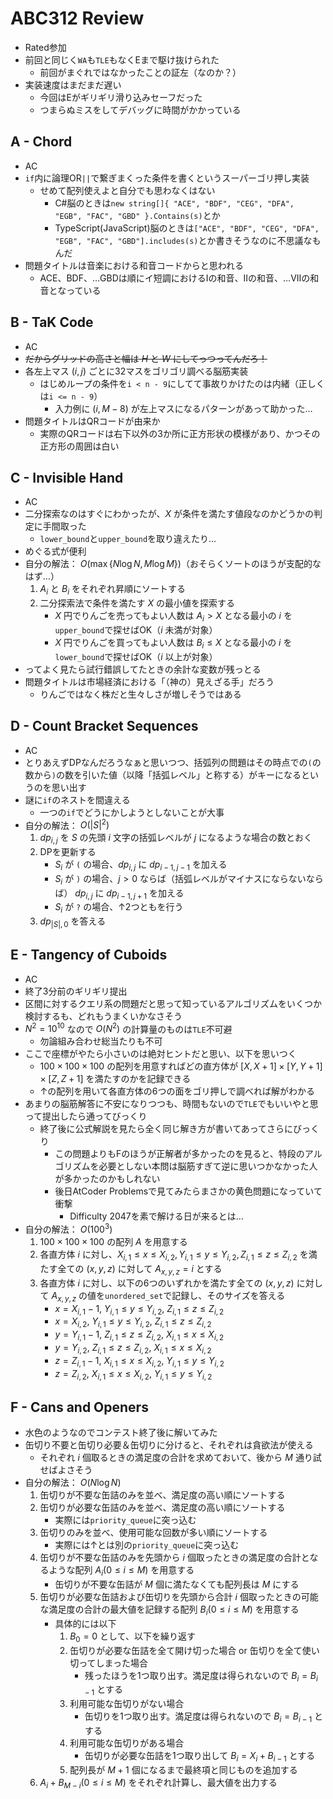 # ABC312 Review
- Rated参加
- 前回と同じく`WA`も`TLE`もなくEまで駆け抜けられた
  - 前回がまぐれではなかったことの証左（なのか？）
- 実装速度はまだまだ遅い
  - 今回はEがギリギリ滑り込みセーフだった
  - つまらぬミスをしてデバッグに時間がかかっている


## A - Chord
- AC
- `if`内に論理OR`||`で繋ぎまくった条件を書くというスーパーゴリ押し実装
  - せめて配列使えよと自分でも思わなくはない
    - C#脳のときは`new string[]{ "ACE", "BDF", "CEG", "DFA", "EGB", "FAC", "GBD" }.Contains(s)`とか
    - TypeScript(JavaScript)脳のときは`["ACE", "BDF", "CEG", "DFA", "EGB", "FAC", "GBD"].includes(s)`とか書きそうなのに不思議なもんだ
- 問題タイトルは音楽における和音コードからと思われる
  - ACE、BDF、…GBDは順にイ短調におけるIの和音、IIの和音、…VIIの和音となっている

## B - TaK Code
- AC
- ~~だからグリッドの高さと幅は $H$ と $W$ にしてっつってんだろ！~~
- 各左上マス $(i, j)$ ごとに32マスをゴリゴリ調べる脳筋実装
  - はじめループの条件を`i < n - 9`にしてて事故りかけたのは内緒（正しくは`i <= n - 9`）
    - 入力例に $(i, M - 8)$ が左上マスになるパターンがあって助かった…
- 問題タイトルはQRコードが由来か
  - 実際のQRコードは右下以外の3か所に正方形状の模様があり、かつその正方形の周囲は白い

## C - Invisible Hand
- AC
- 二分探索なのはすぐにわかったが、$X$ が条件を満たす値段なのかどうかの判定に手間取った
  - `lower_bound`と`upper_bound`を取り違えたり…
- めぐる式が便利
- 自分の解法： $O(\max \{ N \log N, M \log M \})$（おそらくソートのほうが支配的なはず…）
    1. $A_i$ と $B_i$ をそれぞれ昇順にソートする
    2. 二分探索法で条件を満たす $X$ の最小値を探索する
        - $X$ 円でりんごを売ってもよい人数は $A_i > X$ となる最小の $i$ を`upper_bound`で探せばOK（$i$ 未満が対象）
        - $X$ 円でりんごを買ってもよい人数は $B_i \leq X$ となる最小の $i$ を`lower_bound`で探せばOK（$i$ 以上が対象）
- ってよく見たら試行錯誤してたときの余計な変数が残っとる
- 問題タイトルは市場経済における「（神の）見えざる手」だろう
  - りんごではなく株だと生々しさが増しそうではある

## D - Count Bracket Sequences
- AC
- とりあえずDPなんだろうなぁと思いつつ、括弧列の問題はその時点での`(`の数から`)`の数を引いた値（以降「括弧レベル」と称する）がキーになるというのを思い出す
- 謎に`if`のネストを間違える
  - 一つの`if`でどうにかしようとしないことが大事
- 自分の解法： $O(|S|^2)$
    1. $dp_{i,j}$ を $S$ の先頭 $i$ 文字の括弧レベルが $j$ になるような場合の数とおく
    2. DPを更新する
        - $S_i$ が `(` の場合、$dp_{i, j}$ に $dp_{i - 1, j - 1}$ を加える
        - $S_i$ が `)` の場合、$j > 0$ ならば（括弧レベルがマイナスにならないならば） $dp_{i, j}$ に $dp_{i - 1, j + 1}$ を加える
        - $S_i$ が `?` の場合、↑2つともを行う
    3. $dp_{|S|, 0}$ を答える


## E - Tangency of Cuboids
- AC
- 終了3分前のギリギリ提出
- 区間に対するクエリ系の問題だと思って知っているアルゴリズムをいくつか検討するも、どれもうまくいかなさそう
- $N ^ 2 = 10^{10}$ なので $O(N^2)$ の計算量のものは`TLE`不可避
  - 勿論組み合わせ総当たりも不可
- ここで座標がやたら小さいのは絶対ヒントだと思い、以下を思いつく
  - $100 \times 100 \times 100$ の配列を用意すればどの直方体が $[X, X + 1] \times [Y, Y + 1] \times [Z, Z + 1]$ を満たすのかを記録できる
  - ↑の配列を用いて各直方体の6つの面をゴリ押しで調べれば解がわかる
- あまりの脳筋解答に不安になりつつも、時間もないので`TLE`でもいいやと思って提出したら通ってびっくり
  - 終了後に公式解説を見たら全く同じ解き方が書いてあってさらにびっくり
    - この問題よりもFのほうが正解者が多かったのを見ると、特段のアルゴリズムを必要としない本問は脳筋すぎて逆に思いつかなかった人が多かったのかもしれない
    - 後日AtCoder Problemsで見てみたらまさかの黄色問題になっていて衝撃
      - Difficulty 2047を素で解ける日が来るとは…
- 自分の解法： $O(100^3)$
    1. $100 \times 100 \times 100$ の配列 $A$ を用意する
    1. 各直方体 $i$ に対し、$X_{i,1} \leq x \le X_{i,2}, Y_{i,1} \leq y \le Y_{i,2}, Z_{i,1} \leq z \le Z_{i,2}$ を満たす全ての $(x, y, z)$ に対して $A_{x,y,z} = i$ とする
    1. 各直方体 $i$ に対し、以下の6つのいずれかを満たす全ての $(x, y, z)$ に対して $A_{x,y,z}$ の値を`unordered_set`で記録し、そのサイズを答える
        - $x = X_{i, 1} - 1, \ Y_{i,1} \leq y \le Y_{i,2}, \ Z_{i,1} \leq z \le Z_{i,2}$
        - $x = X_{i, 2}, \ Y_{i,1} \leq y \le Y_{i,2}, \ Z_{i,1} \leq z \le Z_{i,2}$
        - $y = Y_{i, 1} - 1, \ Z_{i,1} \leq z \le Z_{i,2}, \ X_{i,1} \leq x \le X_{i,2}$
        - $y = Y_{i, 2}, \ Z_{i,1} \leq z \le Z_{i,2}, \ X_{i,1} \leq x \le X_{i,2}$
        - $z = Z_{i, 1} - 1, \ X_{i,1} \leq x \le X_{i,2}, \ Y_{i,1} \leq y \le Y_{i,2}$
        - $z = Z_{i, 2}, \ X_{i,1} \leq x \le X_{i,2}, \ Y_{i,1} \leq y \le Y_{i,2}$


## F - Cans and Openers
- 水色のようなのでコンテスト終了後に解いてみた
- 缶切り不要と缶切り必要＆缶切りに分けると、それぞれは貪欲法が使える
  - それぞれ $i$ 個取るときの満足度の合計を求めておいて、後から $M$ 通り試せばよさそう
- 自分の解法： $O(N \log N)$
    1. 缶切りが不要な缶詰のみを並べ、満足度の高い順にソートする
    1. 缶切りが必要な缶詰のみを並べ、満足度の高い順にソートする
        - 実際には`priority_queue`に突っ込む
    1. 缶切りのみを並べ、使用可能な回数が多い順にソートする
        - 実際には↑とは別の`priority_queue`に突っ込む
    1. 缶切りが不要な缶詰のみを先頭から $i$ 個取ったときの満足度の合計となるような配列 $A_i (0 \leq i \leq M)$ を用意する
        - 缶切りが不要な缶詰が $M$ 個に満たなくても配列長は $M$ にする
    1. 缶切りが必要な缶詰および缶切りを先頭から合計 $i$ 個取ったときの可能な満足度の合計の最大値を記録する配列 $B_i (0 \leq i \leq M)$ を用意する
        - 具体的には以下
            1. $B_0 = 0$ として、以下を繰り返す
            1. 缶切りが必要な缶詰を全て開け切った場合 or 缶切りを全て使い切ってしまった場合
                - 残ったほうを1つ取り出す。満足度は得られないので $B_i = B_{i - 1}$ とする
            1. 利用可能な缶切りがない場合
                - 缶切りを1つ取り出す。満足度は得られないので $B_i = B_{i - 1}$ とする
            1. 利用可能な缶切りがある場合
                - 缶切りが必要な缶詰を1つ取り出して $B_i = X_i + B_{i - 1}$ とする
            1. 配列長が $M + 1$ 個になるまで最終項と同じものを追加する
    1. $A_i + B_{M - i} (0 \leq i \leq M)$ をそれぞれ計算し、最大値を出力する

